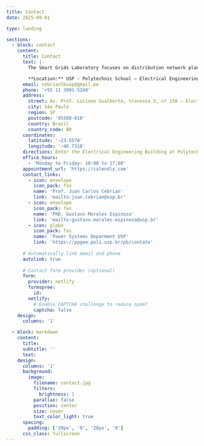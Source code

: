 ```yaml
---
title: Contact
date: 2025-09-01

type: landing

sections:
  - block: contact
    content:
      title: Contact
      text: |-
        The Smart Grids Laboratory focuses on distribution network planning, integration of distributed energy resources (DERs) such as PV and BESS, and the application of optimization algorithms. Our research also covers renewable energy topics and Industry 4.0, fostering collaboration with academia and the power sector through applied projects and student training.

        **Location:** USP - Polytechnic School – Electrical Engineering Building – **A2-38**, at the University of São Paulo (USP), Butantã campus.
      email: cebrianlbusp@gmail.pe
      phone: '+55 11 3091-5260'
      address:
        street: Av. Prof. Luciano Gualberto, travessa 3, nº 158 – Electrical Engineering Building
        city: São Paulo
        region: SP
        postcode: '05508-010'
        country: Brazil
        country_code: BR
      coordinates:
        latitude: '–23.5570'
        longitude: '–46.7310'
      directions: Enter the Electrical Engineering Building at Polytechnic School and go to Lab A2-38.
      office_hours:
        - 'Monday to Friday: 10:00 to 17:00'
      appointment_url: 'https://calendly.com' 
      contact_links:
        - icon: envelope
          icon_pack: fas
          name: 'Prof. Juan Carlos Cebrian'
          link: 'mailto:juan.cebrian@usp.br'
        - icon: envelope
          icon_pack: fas
          name: 'PhD. Gustavo Morales Espinoza'
          link: 'mailto:gustavo.morales-espinoza@usp.br'
        - icon: globe
          icon_pack: fas
          name: 'Power Systems Deparment USP'
          link: 'https://ppgee.poli.usp.br/pb/contato'
    
      # Automatically link email and phone
      autolink: true
    
      # Contact form provider (optional)
      form:
        provider: netlify
        formspree:
          id:
        netlify:
          # Enable CAPTCHA challenge to reduce spam?
          captcha: false
    design:
      columns: '1'

  - block: markdown
    content:
      title:
      subtitle: ''
      text:
    design:
      columns: '1'
      background:
        image: 
          filename: contact.jpg
          filters:
            brightness: 1
          parallax: false
          position: center
          size: cover
          text_color_light: true
      spacing:
        padding: ['20px', '0', '20px', '0']
      css_class: fullscreen
---
```

